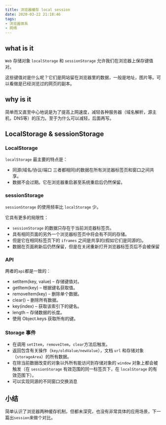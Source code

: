```yaml
---
title: 浏览器缓存 local session
date: 2020-03-22 21:18:46
tags:
- 浏览器体系
- 网络
---
```


## what is it
<!--more -->
`Web` 存储对象 `localStorage` 和 `sessionStorage` 允许我们在浏览器上保存键值对。

这些键值对是什么呢？它们是网站留在浏览器里的数据，一般是地址，图片等。可以看做是已经浏览过的网页的副本。

## why is it

简单而又直至中心地说是为了提高上网速度，减轻各种服务器（域名解析，源主机，DNS等）的压力。至于为什么可以减轻，后面再写。

## LocalStorage & sessionStorage

### LocalStorage

`localStorage` 最主要的特点是：

- 同源(域名/协议/端口 三者都相同)的数据在所有浏览器标签页和窗口之间共享。
- 数据不会过期。它在浏览器重启甚至系统重启后仍然保留。

### sessionStorage

`sessionStorage` 的使用频率比 `localStorage` 少。

它具有更多的局限性：

- `sessionStorage` 的数据只存在于当前浏览器标签页。
- 具有相同页面的另外一个浏览器标签页中将会有不同的存储。
- 但是它在相同标签页下的 `iframes` 之间是共享的(假如它们是同源的)。
- 数据在页面刷新后仍然保留，但是在关闭重新打开浏览器标签页后不会被保留

### API

两者的`api`都是一致的：

- setItem(key, value) – 存储键值对。
- getItem(key) – 根据键名获取值。
- removeItem(key) – 删除单个数据。
- clear() – 删除所有数据。
- key(index) – 获取该索引下的键名。
- length – 存储数据的长度。
- 使用 Object.keys 获取所有的键。

### Storage 事件

- 在调用 `setItem`，`removeItem`，`clear`方法后触发。
- 返回包含有关操作（`key/oldValue/newValue`），文档 `url` 和存储对象（`storageArea`）的所有数据。
- 在除当前数据改变的对象以外所有能访问到存储对象的 `window` 对象上都会被触发（在 `sessionStorage` 有效范围的同一标签页下，在 `localStorage` 的有效范围下）。
- 可以实现同源的不同窗口交换消息
  
## 小结

简单认识了浏览器两种缓存机制，但都未深究，也没有非常具体的应用场景，下一篇出`session`来做个对比。
